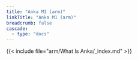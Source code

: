 ```yaml
---
title: "Anka M1 (arm)"
linkTitle: "Anka M1 (arm)"
breadcrumb: false
cascade:
  - type: "docs"
---
```


{{< include file="arm/What Is Anka/_index.md" >}}
